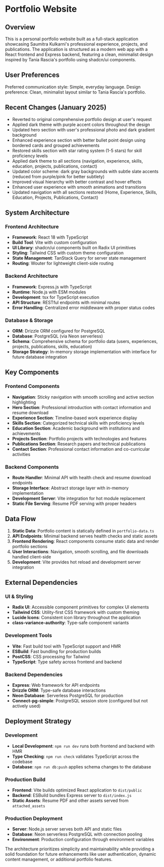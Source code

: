 # Portfolio Website

## Overview

This is a personal portfolio website built as a full-stack application showcasing Saumitra Kulkarni's professional experience, projects, and publications. The application is structured as a modern web app with a React frontend and Express backend, featuring a clean, minimalist design inspired by Tania Rascia's portfolio using shadcn/ui components.

## User Preferences

Preferred communication style: Simple, everyday language.
Design preference: Clean, minimalist layout similar to Tania Rascia's portfolio.

## Recent Changes (January 2025)

- Reverted to original comprehensive portfolio design at user's request
- Applied dark theme with purple accent colors throughout the design
- Updated hero section with user's professional photo and dark gradient background
- Enhanced experience section with better bullet point design using bordered cards and grouped achievements
- Restored skills section with star rating system (1-5 stars) for skill proficiency levels
- Applied dark theme to all sections (navigation, experience, skills, education, projects, publications, contact)
- Updated color scheme: dark gray backgrounds with subtle slate accents (reduced from purple/pink for better subtlety)
- Improved visual hierarchy with better contrast and hover effects
- Enhanced user experience with smooth animations and transitions
- Updated navigation with all sections restored (Home, Experience, Skills, Education, Projects, Publications, Contact)

## System Architecture

### Frontend Architecture
- **Framework**: React 18 with TypeScript
- **Build Tool**: Vite with custom configuration
- **UI Library**: shadcn/ui components built on Radix UI primitives
- **Styling**: Tailwind CSS with custom theme configuration
- **State Management**: TanStack Query for server state management
- **Routing**: Wouter for lightweight client-side routing

### Backend Architecture
- **Framework**: Express.js with TypeScript
- **Runtime**: Node.js with ESM modules
- **Development**: tsx for TypeScript execution
- **API Structure**: RESTful endpoints with minimal routes
- **Error Handling**: Centralized error middleware with proper status codes

### Database & Storage
- **ORM**: Drizzle ORM configured for PostgreSQL
- **Database**: PostgreSQL (via Neon serverless)
- **Schema**: Comprehensive schema for portfolio data (users, experiences, projects, publications, skills, education)
- **Storage Strategy**: In-memory storage implementation with interface for future database integration

## Key Components

### Frontend Components
- **Navigation**: Sticky navigation with smooth scrolling and active section highlighting
- **Hero Section**: Professional introduction with contact information and resume download
- **Experience Section**: Timeline-based work experience display
- **Skills Section**: Categorized technical skills with proficiency levels
- **Education Section**: Academic background with institutions and achievements
- **Projects Section**: Portfolio projects with technologies and features
- **Publications Section**: Research papers and technical publications
- **Contact Section**: Professional contact information and co-curricular activities

### Backend Components
- **Route Handler**: Minimal API with health check and resume download endpoints
- **Storage Interface**: Abstract storage layer with in-memory implementation
- **Development Server**: Vite integration for hot module replacement
- **Static File Serving**: Resume PDF serving with proper headers

## Data Flow

1. **Static Data**: Portfolio content is statically defined in `portfolio-data.ts`
2. **API Endpoints**: Minimal backend serves health checks and static assets
3. **Frontend Rendering**: React components consume static data and render portfolio sections
4. **User Interactions**: Navigation, smooth scrolling, and file downloads handled client-side
5. **Development**: Vite provides hot reload and development server integration

## External Dependencies

### UI & Styling
- **Radix UI**: Accessible component primitives for complex UI elements
- **Tailwind CSS**: Utility-first CSS framework with custom theming
- **Lucide Icons**: Consistent icon library throughout the application
- **class-variance-authority**: Type-safe component variants

### Development Tools
- **Vite**: Fast build tool with TypeScript support and HMR
- **ESBuild**: Fast bundling for production builds
- **PostCSS**: CSS processing for Tailwind
- **TypeScript**: Type safety across frontend and backend

### Backend Dependencies
- **Express**: Web framework for API endpoints
- **Drizzle ORM**: Type-safe database interactions
- **Neon Database**: Serverless PostgreSQL for production
- **Connect-pg-simple**: PostgreSQL session store (configured but not actively used)

## Deployment Strategy

### Development
- **Local Development**: `npm run dev` runs both frontend and backend with HMR
- **Type Checking**: `npm run check` validates TypeScript across the codebase
- **Database**: `npm run db:push` applies schema changes to the database

### Production Build
- **Frontend**: Vite builds optimized React application to `dist/public`
- **Backend**: ESBuild bundles Express server to `dist/index.js`
- **Static Assets**: Resume PDF and other assets served from `attached_assets`

### Production Deployment
- **Server**: Node.js server serves both API and static files
- **Database**: Neon serverless PostgreSQL with connection pooling
- **Environment**: Production configuration through environment variables

The architecture prioritizes simplicity and maintainability while providing a solid foundation for future enhancements like user authentication, dynamic content management, or additional portfolio features.